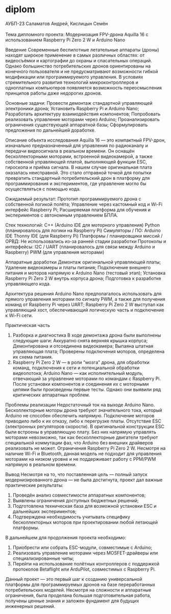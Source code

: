 # diplom
АУБП-23 Саламатов Андрей, Кислицын Семён<bold> <br> <br>
Тема дипломного проекта: Модернизация FPV-дрона Aquilla 16 с использованием Raspberry Pi Zero 2 W и Arduino Nano

Введение Современные беспилотные летательные аппараты (дроны) находят широкое применение в самых различных областях: от видеосъёмки и картографии до охраны и спасательных операций. Однако большинство потребительских дронов ориентированы на конечного пользователя и не предусматривают возможности гибкой модификации или программируемого управления. В условиях стремительного развития технологий микроконтроллеров и одноплатных компьютеров появляется возможность переосмысления принципов работы даже недорогих дронов.


Основные задачи: 
Провести демонтаж стандартной управляющей электроники дрона; 
Установить Raspberry Pi и Arduino Nano; 
Разработать архитектуру взаимодействия компонентов; 
Попробовать реализовать управление моторами через Arduino; 
Проанализировать ограничения существующей аппаратной базы; 
Сформулировать предложения по дальнейшей доработке. 

Описание объекта исследования 
Aquilla 16 — это компактный FPV-дрон, изначально предназначенный для управления по радиоканалу и передачи видеосигнала в реальном времени. Он оснащён бесколлекторными моторами, встроенной видеокамерой, а также собственной управляющей платой, выполняющей функции ESC, гироскопа и приёма сигнала. В нашем случае оригинальная плата оказалась неисправной. Это стало отправной точкой для попытки превратить стандартный потребительский дрон в платформу для программирования и экспериментов, где управление могло бы осуществляться с помощью кода.


Ожидаемый результат:
Прототип программируемого дрона с собственной логикой полёта; Управление через кастомный код и Wi-Fi интерфейс Raspberry Pi; Расширяемая платформа для обучения и экспериментов с автономным управлением БПЛА.


Стек технологий:
C++ (Arduino IDE для моторного управления)
Python (планировалось для логики на Raspberry Pi) 
Симуляторы / ПО: Arduino IDE Thonny IDE (для Raspberry Pi) 
Платформы / планировщики миссий / ОРВД: Не использовались из-за ранней стадии разработки
Протоколы и интерфейсы: I2C / UART (планировалось для связи между Arduino и Raspberry) 
PWM (для управления моторами)

Аппаратные доработки
Демонтаж оригинальной управляющей платы;
Удаление видеокамеры и платы питания; 
Подключение внешнего питания и моторов напрямую к Arduino Nano (тестовый этап); 
Установка Raspberry Pi Zero 2 W внутрь корпуса дрона;
Подготовка к разработке управляющего кода.

Архитектура решения
Arduino Nano предполагалось использовать для прямого управления моторами по сигналу PWM, а также для получения команд от Raspberry Pi через UART; Raspberry Pi Zero 2 W выступал как управляющий хост, обеспечивающий логическую часть и подключение к Wi-Fi сети.

Практическая часть 
1.	Разборка и диагностика 
В ходе демонтажа дрона были выполнены следующие шаги: Аккуратно снята верхняя крышка корпуса; Демонтирована и отсоединена видеокамера; Выпаяна штатная управляющая плата; Проверены подключения моторов, определена их схема питания.
2.	Raspberry Pi Zero 2 W — в роли "мозга" дрона, для обработки команд, подключения к сети и потенциальной обработки видеопотока; Arduino Nano — как исполнительный модуль, отвечающий за управление моторами по командам с Raspberry Pi. После установки компонентов и соединения их с моторными цепями были произведены первые тесты. Однако они выявили ряд критических аппаратных проблем.

Проблемы реализации
Недостаточный ток на выходе Arduino Nano. 
Бесколлекторные моторы дрона требуют значительного тока, который Arduino не способен обеспечить напрямую. 
Подключение моторов приводило либо к их отказу, либо к перегрузке платы. Отсутствие ESC (электронных регуляторов скорости). 
В оригинальной конструкции ESC были встроены в управляющую плату. Без них напрямую управлять моторами невозможно, так как бесколлекторные двигатели требуют специальной коммутации фаз, что Arduino без внешних драйверов реализовать не может. 
Ограничения Raspberry Pi Zero 2 W. Несмотря на наличие Wi-Fi и Bluetooth, данная модель не подходит для управления моторами на низком уровне и не поддерживает работу с PPM/PWM напрямую в реальном времени.

Вывод
Несмотря на то, что поставленная цель — полный запуск модернизированного дрона — не была достигнута, проект дал важные практические результаты: 

1.	Проведён анализ совместимости аппаратных компонентов; 
2.	Выявлены ограничения доступных бюджетных решений; 
3.	Подготовлена техническая база для возможной установки ESC и дальнейших экспериментов; 
4.	Подтверждена необходимость учитывать специфику бесколлекторных моторов при проектировании любой летающей платформы. 

В дальнейшем для продолжения проекта необходимо: 
1.	Приобрести или собрать ESC-модули, совместимые с Arduino; 
2.	Реализовать управление моторами через MOSFET-драйверы или специализированные чипы; 
3.	Перейти на использование полётных контроллеров с поддержкой протоколов Betaflight или ArduPilot, совместимых с Raspberry Pi. 

Данный проект — это первый шаг к созданию универсальной платформы для программируемых дронов на базе переработанных потребительских моделей. Несмотря на сложности и аппаратные ограничения, была проделана большая подготовительная работа, получены ценные знания и заложен фундамент для будущих инженерных решений.





